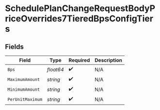 # SchedulePlanChangeRequestBodyPriceOverrides7TieredBpsConfigTiers


## Fields

| Field              | Type               | Required           | Description        |
| ------------------ | ------------------ | ------------------ | ------------------ |
| `Bps`              | *float64*          | :heavy_check_mark: | N/A                |
| `MaximumAmount`    | *string*           | :heavy_check_mark: | N/A                |
| `MinimumAmount`    | *string*           | :heavy_check_mark: | N/A                |
| `PerUnitMaximum`   | *string*           | :heavy_check_mark: | N/A                |